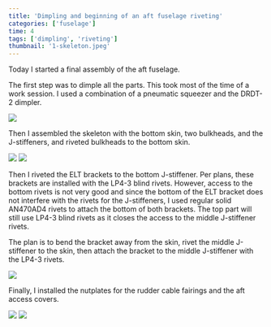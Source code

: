 ```yaml
---
title: 'Dimpling and beginning of an aft fuselage riveting'
categories: ['fuselage']
time: 4
tags: ['dimpling', 'riveting']
thumbnail: '1-skeleton.jpeg'
---
```


Today I started a final assembly of the aft fuselage.

<!-- more -->

The first step was to dimple all the parts. This took most of the time of a work session. I used a combination of a pneumatic squeezer and the DRDT-2 dimpler.

![](0-bottom-skin-dimpled.jpeg)

Then I assembled the skeleton with the bottom skin, two bulkheads, and the J-stiffeners, and riveted bulkheads to the bottom skin.

![](1-skeleton.jpeg)
![](2-riveted-bulkheads.jpeg)

Then I riveted the ELT brackets to the bottom J-stiffener. Per plans, these brackets are installed with the LP4-3 blind rivets. However, access to the bottom rivets is not very good and since the bottom of the ELT bracket does not interfere with the rivets for the J-stiffeners, I used regular solid AN470AD4 rivets to attach the bottom of both brackets. The top part will still use LP4-3 blind rivets as it closes the access to the middle J-stiffener rivets.

The plan is to bend the bracket away from the skin, rivet the middle J-stiffener to the skin, then attach the bracket to the middle J-stiffener with the LP4-3 rivets.

![](3-riveted-elt-bracket.jpeg)

Finally, I installed the nutplates for the rudder cable fairings and the aft access covers.

![](4-nutplates-for-the-fairings.jpeg)
![](5-nutplates-for-covers.jpeg)
